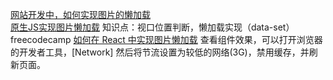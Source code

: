 [网站开发中，如何实现图片的懒加载](https://q.shanyue.tech/fe/html/1)  
[原生JS实现图片懒加载](https://github.com/ChenMingK/Blog/blob/master/%E9%9D%A2%E8%AF%95%E9%A2%98/%E9%9D%A2%E8%AF%95%E9%A2%98%E7%B2%BE%E9%80%891.md) 知识点：视口位置判断，懒加载实现（data-set）   
freecodecamp [如何在 React 中实现图片懒加载](https://www.freecodecamp.org/chinese/news/how-to-lazy-load-images-in-react/)
查看组件效果，可以打开浏览器的开发者工具，[Network] 然后将节流设置为较低的网络(3G)，禁用缓存，并刷新页面。

